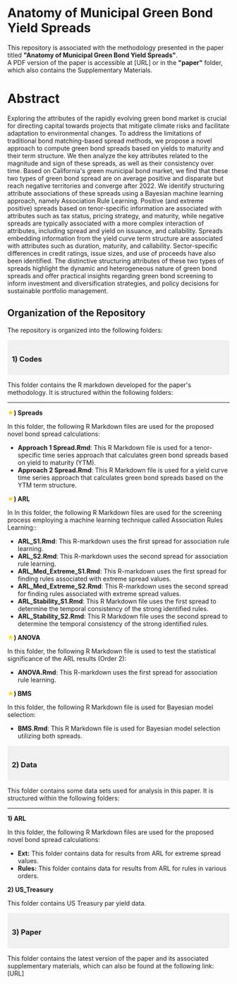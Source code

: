 # Anatomy of Municipal Green Bond Yield Spreads
This repository is associated with the methodology presented in the paper titled **"Anatomy of Municipal Green Bond Yield Spreads"**.  
A PDF version of the paper is accessible at [URL] or in the **"paper"** folder, which also contains the Supplementary Materials.
# Abstract
Exploring the attributes of the rapidly evolving green bond market is crucial for directing capital towards projects that mitigate climate risks and facilitate adaptation to environmental changes. To address the limitations of traditional bond matching-based spread methods, we propose a novel approach to compute green bond spreads based on yields to maturity and their term structure. We then analyze the key attributes related to the magnitude and sign of these spreads, as well as their consistency over time. Based on California's green municipal bond market, we find that these two types of green bond spread are on average positive and disparate but reach negative territories and converge after 2022. We identify structuring attribute associations of these spreads using a Bayesian machine learning approach, namely Association Rule Learning. Positive (and extreme positive) spreads based on tenor-specific information are associated with attributes such as tax status, pricing strategy, and maturity, while negative spreads are typically associated with a more complex interaction of attributes, including spread and yield on issuance, and callability. Spreads embedding information from the yield curve term structure are associated with attributes such as duration, maturity, and callability. Sector-specific differences in credit ratings, issue sizes, and use of proceeds have also been identified. The distinctive structuring attributes of these two types of spreads highlight the dynamic and heterogeneous nature of green bond spreads and offer practical insights regarding green bond screening to inform investment and diversification strategies, and policy decisions for sustainable portfolio management. 

## Organization of the Repository

The repository is organized into the following folders:

<div style="background-color: #f0f0f0; padding: 10px; border-radius: 5px; font-weight: bold;">
    <h3>1) Codes</h3>
</div>
<p>This folder contains the R markdown developed for the paper's methodology. It is structured within the following folders:</p>


---

<b><span style="color: gold;">★</span>) Spreads</b>
<p>In this folder, the following R Markdown files are used for the proposed novel bond spread calculations:</p>

<ul>
    <li><b>Approach 1 Spread.Rmd</b>: This R Markdown file is used for a tenor-specific time series approach that calculates green bond spreads based on yield to maturity (YTM).</li>
    <li><b>Approach 2 Spread.Rmd</b>: This R Markdown file is used for a yield curve time series approach that calculates green bond spreads based on the YTM term structure.</li>
</ul>




<b><span style="color: gold;">★</span>) ARL</b>
<p>In In this folder, the following R Markdown files are used for the screening process employing a machine learning technique called Association Rules Learning::</p>

<ul>
    <li><b>ARL_S1.Rmd</b>: This R-markdown uses the first spread for association rule learning.</li>
    <li><b>ARL_S2.Rmd</b>: This R-markdown uses the second spread for association rule learning.</li>
    <li><b>ARL_Med_Extreme_S1.Rmd</b>: This R-markdown uses the first spread for finding rules associated with extreme spread values.</li>
    <li><b>ARL_Med_Extreme_S2.Rmd</b>: This R-markdown uses the second spread for finding rules associated with extreme spread values.</li>
    <li><b>ARL_Stability_S1.Rmd</b>: This R Markdown file uses the first spread to determine the temporal consistency of the strong identified rules.</li>
    <li><b>ARL_Stability_S2.Rmd</b>: This R Markdown file uses the second spread to determine the temporal consistency of the strong identified rules.</li>

</ul>
   

<b><span style="color: gold;">★</span>) ANOVA</b>
<p>In this folder, the following R Markdown file is used to test the statistical significance of the ARL results (Order 2):</p>

<ul>
    <li><b>ANOVA.Rmd</b>: This R-markdown uses the first spread for association rule learning.</li>
</ul>
   

<b><span style="color: gold;">★</span>) BMS</b>
<p>In this folder, the following R Markdown file is used for Bayesian model selection:</p>

<ul>
    <li><b>BMS.Rmd</b>: This R Markdown file is used for Bayesian model selection utilizing both spreads.</li>

</ul> 
   





<div style="background-color: #f0f0f0; padding: 10px; border-radius: 5px; font-weight: bold;">
    <h3>2) Data</h3>
</div>
<p>This folder contains some data sets used for analysis in this paper. It is structured within the following folders:</p>

---

<b>1) ARL</b>
<p>In this folder, the following R Markdown files are used for the proposed novel bond spread calculations:</p>

<ul>
    <li><b>Ext:</b> This folder contains data for results from ARL for extreme spread values.</li>
    <li><b>Rules:</b> This folder contains data for results from ARL for rules in various orders.</li>
</ul>

<b>2) US_Treasury </b>
<p> This folder contains US Treasury par yield data. <p>



<div style="background-color: #f0f0f0; padding: 10px; border-radius: 5px;">
    <h3 style="font-weight: bold;">3) Paper</h3>
</div>
<p>This folder contains the latest version of the paper and its associated supplementary materials, which can also be found at the following link: [URL]</p>









